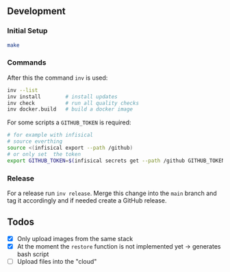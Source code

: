 
## Development

### Initial Setup

```bash
make
```

### Commands

After this the command `inv` is used:

```bash
inv --list
inv install        # install updates
inv check          # run all quality checks
inv docker.build   # build a docker image
```

For some scripts a `GITHUB_TOKEN` is required:

```bash
# for example with infisical
# source everthing
source <(infisical export --path /github)
# or only set  the token
export GITHUB_TOKEN=$(infisical secrets get --path /github GITHUB_TOKEN --plain)
```

### Release

For a release run `inv release`.
Merge this change into the `main` branch and tag it accordingly
and if needed create a GitHub release.

## Todos

- [x] Only upload images from the same stack
- [x] At the moment the `restore` function is not implemented yet -> generates bash script
- [ ] Upload files into the "cloud"
